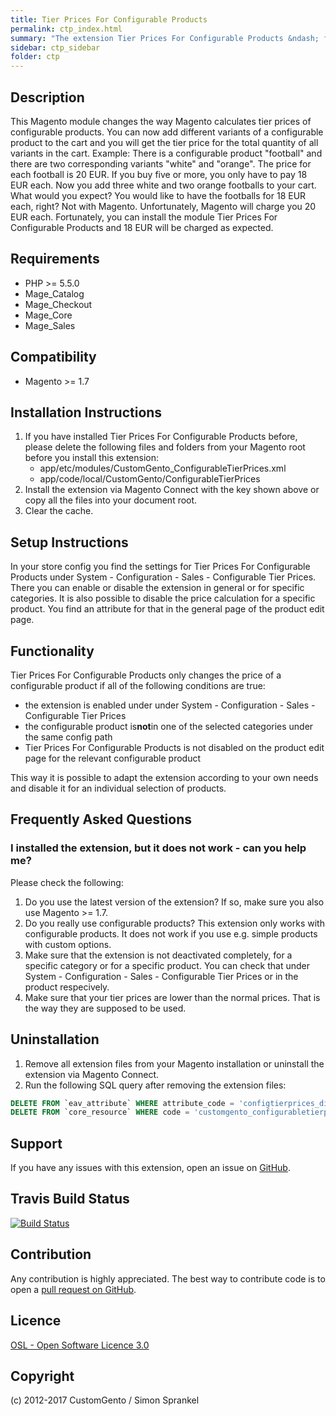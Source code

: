 ```yaml
---
title: Tier Prices For Configurable Products
permalink: ctp_index.html
summary: "The extension Tier Prices For Configurable Products &ndash; formerly known as Spranks_ConfigurableTierPrices &ndash; changes the way Magento calculates tier prices of configurable products. You can now add different variants of a configurable product to the cart and you will get the tier price for the total quantity of all variants in the cart."
sidebar: ctp_sidebar
folder: ctp
---
```


## Description
This Magento module changes the way Magento calculates tier prices of configurable products. You can now add different variants of a configurable product to the cart and you will get the tier price for the total quantity of all variants in the cart.
Example: There is a configurable product "football" and there are two corresponding variants "white" and "orange". The price for each football is 20 EUR. If you buy five or more, you only have to pay 18 EUR each. Now you add three white and two orange footballs to your cart. What would you expect? You would like to have the footballs for 18 EUR each, right? Not with Magento. Unfortunately, Magento will charge you 20 EUR each. Fortunately, you can install the module Tier Prices For Configurable Products and 18 EUR will be charged as expected.

## Requirements
- PHP >= 5.5.0
- Mage_Catalog
- Mage_Checkout
- Mage_Core
- Mage_Sales

## Compatibility
- Magento >= 1.7

## Installation Instructions
1. If you have installed Tier Prices For Configurable Products before, please delete the following files and folders from your Magento root before you install this extension:
    - app/etc/modules/CustomGento_ConfigurableTierPrices.xml
    - app/code/local/CustomGento/ConfigurableTierPrices
2. Install the extension via Magento Connect with the key shown above or copy all the files into your document root.
3. Clear the cache.

## Setup Instructions
In your store config you find the settings for Tier Prices For Configurable Products under System - Configuration - Sales - Configurable Tier Prices.
There you can enable or disable the extension in general or for specific categories.
It is also possible to disable the price calculation for a specific product. 
You find an attribute for that in the general page of the product edit page.

## Functionality

Tier Prices For Configurable Products only changes the price of a configurable product if all of the following conditions are true:
- the extension is enabled under under System - Configuration - Sales - Configurable Tier Prices
- the configurable product is**not**in one of the selected categories under the same config path
- Tier Prices For Configurable Products is not disabled on the product edit page for the relevant configurable product
  
This way it is possible to adapt the extension according to your own needs and disable it for an individual selection of products.  
  
## Frequently Asked Questions 

### I installed the extension, but it does not work - can you help me?
Please check the following:

1. Do you use the latest version of the extension? If so, make sure you also use Magento >= 1.7.
2. Do you really use configurable products? This extension only works with configurable products. It does not work if you use e.g. simple products with custom options.
3. Make sure that the extension is not deactivated completely, for a specific category or for a specific product. You can check that under System - Configuration - Sales - Configurable Tier Prices or in the product respecively.
4. Make sure that your tier prices are lower than the normal prices. That is the way they are supposed to be used.

## Uninstallation
1. Remove all extension files from your Magento installation or uninstall the extension via Magento Connect.
2. Run the following SQL query after removing the extension files:

```sql
DELETE FROM `eav_attribute` WHERE attribute_code = 'configtierprices_disabled';
DELETE FROM `core_resource` WHERE code = 'customgento_configurabletierprices_setup';
```

## Support
If you have any issues with this extension, open an issue on [GitHub](https://github.com/customgento/CustomGento_ConfigurableTierPrices/issues).

## Travis Build Status
[![Build Status](https://travis-ci.org/customgento/CustomGento_ConfigurableTierPrices.svg?branch=master)](https://travis-ci.org/customgento/CustomGento_ConfigurableTierPrices)

## Contribution
Any contribution is highly appreciated. The best way to contribute code is to open a [pull request on GitHub](https://help.github.com/articles/using-pull-requests).

## Licence
[OSL - Open Software Licence 3.0](https://opensource.org/licenses/osl-3.0.php)

## Copyright
(c) 2012-2017 CustomGento / Simon Sprankel
